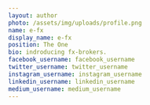 ```yaml
---
layout: author
photo: /assets/img/uploads/profile.png
name: e-fx
display_name: e-fx
position: The One
bio: indroducing fx-brokers.
facebook_username: facebook_username
twitter_username: twitter_username
instagram_username: instagram_username
linkedin_username: linkedin_username
medium_username: medium_username
---
```


